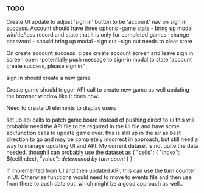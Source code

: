 ### TODO

Create UI update to adjust 'sign in' button to be 'account' nav on sign in success.
Account should have three options
-game stats - bring up modal win/tie/loss record and state that it is only for completed games
-change password - should bring up modal
-sign out
-sign out needs to clear store

On create account success, close create account screen and leave sign in screen open
-potentially push message to sign-in modal to state 'account create success, please sign in.'

sign in should create a new game

Create game should trigger API call to create new game as well updating the browser window like it does now.

Need to create UI elements to display users

set up api calls to patch game board instead of pushing direct to ui this will probably need the API file to be required in the UI file and have some api.function calls to update game over. this is still up in the air as best direction to go and may be completely incorrect in approach, but still need a way to manage updating UI and API. My current dataset is not quite the data needed. though I can probably use the dataset as
{
"cells": {
  "index": ${cellIndex},
  "value": *determined by turn count*
  }
}

If implemented from UI and then updated API, this can use the turn counter in UI. Otherwise functions would need to move to events file and then use from there to push data out. which might be a good approach as well..
